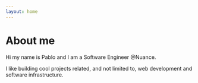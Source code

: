 ```yaml
---
layout: home
---
```

# About me

Hi my name is Pablo and I am a Software Engineer @Nuance.

I like building cool projects related, and not limited to, web development and software infrastructure.
